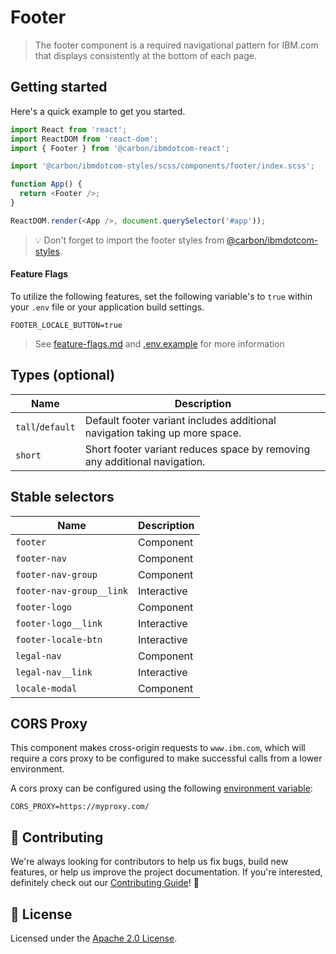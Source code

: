 # Footer

> The footer component is a required navigational pattern for IBM.com that
> displays consistently at the bottom of each page.

## Getting started

Here's a quick example to get you started.

```javascript
import React from 'react';
import ReactDOM from 'react-dom';
import { Footer } from '@carbon/ibmdotcom-react';

import '@carbon/ibmdotcom-styles/scss/components/footer/index.scss';

function App() {
  return <Footer />;
}

ReactDOM.render(<App />, document.querySelector('#app'));
```

> 💡 Don't forget to import the footer styles from
> [@carbon/ibmdotcom-styles](/packages/styles).

#### Feature Flags

To utilize the following features, set the following variable's to `true` within
your `.env` file or your application build settings.

```
FOOTER_LOCALE_BUTTON=true
```

> See [feature-flags.md](../../../docs/feature-flags.md) and
> [.env.example](../../../.env.example) for more information

## Types (optional)

| Name             | Description                                                                 |
| ---------------- | --------------------------------------------------------------------------- |
| `tall`/`default` | Default footer variant includes additional navigation taking up more space. |
| `short`          | Short footer variant reduces space by removing any additional navigation.   |

## Stable selectors

| Name                     | Description |
| ------------------------ | ----------- |
| `footer`                 | Component   |
| `footer-nav`             | Component   |
| `footer-nav-group`       | Component   |
| `footer-nav-group__link` | Interactive |
| `footer-logo`            | Component   |
| `footer-logo__link`      | Interactive |
| `footer-locale-btn`      | Interactive |
| `legal-nav`              | Component   |
| `legal-nav__link`        | Interactive |
| `locale-modal`           | Component   |

## CORS Proxy

This component makes cross-origin requests to `www.ibm.com`, which will require
a cors proxy to be configured to make successful calls from a lower environment.

A cors proxy can be configured using the following
[environment variable](../../../docs/environment-variables.md):

`CORS_PROXY=https://myproxy.com/`

## 🙌 Contributing

We're always looking for contributors to help us fix bugs, build new features,
or help us improve the project documentation. If you're interested, definitely
check out our [Contributing Guide](/.github/CONTRIBUTING.md)! 👀

## 📝 License

Licensed under the [Apache 2.0 License](/LICENSE).
